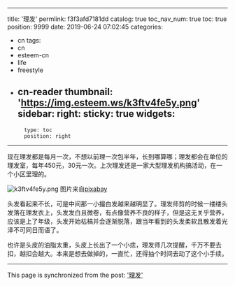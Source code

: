 
---
title: '理发'
permlink: f3f3afd7181dd
catalog: true
toc_nav_num: true
toc: true
position: 9999
date: 2019-06-24 07:02:45
categories:
- cn
tags:
- cn
- esteem-cn
- life
- freestyle
- cn-reader
thumbnail: 'https://img.esteem.ws/k3ftv4fe5y.png'
sidebar:
    right:
        sticky: true
widgets:
    -
        type: toc
        position: right
---


现在理发都是每月一次，不想以前理一次包半年，长到哪算哪；理发都会在单位的理发室，每年450元，30元一次。上次理发还是一家大型理发机构搞活动，在一个小区里理的。

![k3ftv4fe5y.png](https://img.esteem.ws/k3ftv4fe5y.png)
图片来自[pixabay](https://pixabay.com/zh/photos/%E5%B7%B4%E4%BC%AF-%E6%A4%85%E5%AD%90-%E6%B2%99%E9%BE%99-%E7%90%86%E5%8F%91%E5%B8%88-%E5%BA%97-1453064/)

头发看起来不长，可是中间那一小撮白发越来越明显了。理发师剪的时候一缕缕头发落在理发衣上，头发发白且微卷，有点像营养不良的样子，但是这无关乎营养，应该是上了年级，头发开始枯槁并会逐渐脱落，跟当年看到的头发柔软且散发着光泽不可同日而语了。

也许是头皮的油脂太重，头皮上长出了一个小痣，理发师几次提醒，千万不要去扣，越扣会越大。本来是想去做掉的，一直忙，还得抽个时间去动了这个小手续。


- - -

This page is synchronized from the post: ['理发'](https://steemit.com/@m18207319997/f3f3afd7181dd)
